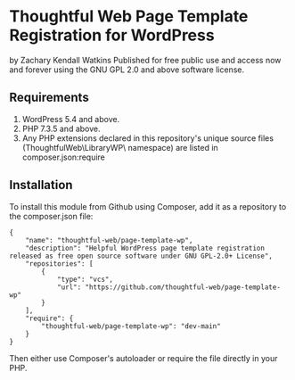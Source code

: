 # Thoughtful Web Page Template Registration for WordPress

by Zachary Kendall Watkins
Published for free public use and access now and forever using the GNU GPL 2.0 and above software license.

## Requirements

1. WordPress 5.4 and above.
2. PHP 7.3.5 and above.
3. Any PHP extensions declared in this repository's unique source files (ThoughtfulWeb\LibraryWP\ namespace) are listed in composer.json:require 

## Installation

To install this module from Github using Composer, add it as a repository to the composer.json file:

```
{
    "name": "thoughtful-web/page-template-wp",
    "description": "Helpful WordPress page template registration released as free open source software under GNU GPL-2.0+ License",
	"repositories": [
		{
			"type": "vcs",
			"url": "https://github.com/thoughtful-web/page-template-wp"
		}
	],
	"require": {
		"thoughtful-web/page-template-wp": "dev-main"
	}
}
```

Then either use Composer's autoloader or require the file directly in your PHP.
